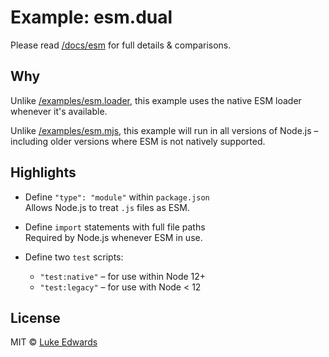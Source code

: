 # Example: esm.dual

Please read [/docs/esm](/docs/esm.md) for full details & comparisons.

## Why

Unlike [/examples/esm.loader](/examples/esm.loader), this example uses the native ESM loader whenever it's available.

Unlike [/examples/esm.mjs](/examples/esm.mjs), this example will run in all versions of Node.js – including older versions where ESM is not natively supported.


## Highlights

* Define `"type": "module"` within `package.json` <br>Allows Node.js to treat `.js` files as ESM.

* Define `import` statements with full file paths <br>Required by Node.js whenever ESM in use.

* Define two `test` scripts:
  * `"test:native"` – for use within Node 12+
  * `"test:legacy"` – for use with Node < 12

## License

MIT © [Luke Edwards](https://lukeed.com)
